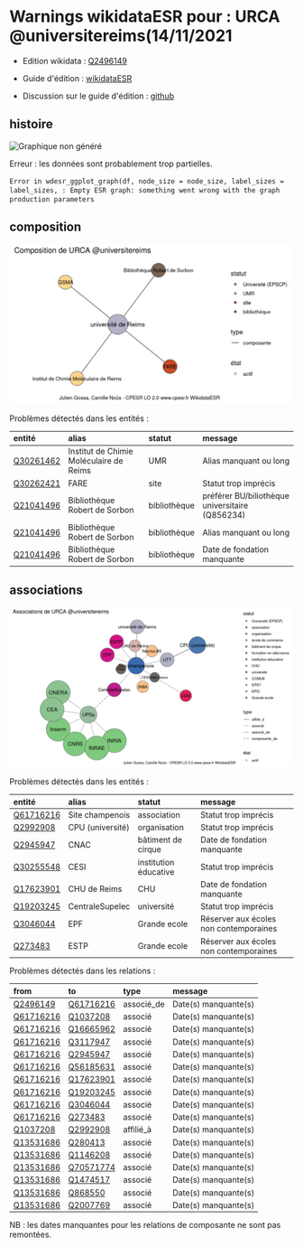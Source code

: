Warnings wikidataESR pour : URCA @universitereims(14/11/2021
================

- Edition wikidata : [Q2496149](https://www.wikidata.org/wiki/Q2496149)
- Guide d'édition : [wikidataESR](https://github.com/cpesr/wikidataESR/)

- Discussion sur le guide d'édition : [github](https://github.com/cpesr/wikidataESR/issues)



## histoire 

![Graphique non généré](Q2496149-histoire.png) 

 


Erreur : les données sont probablement trop partielles.
```
Error in wdesr_ggplot_graph(df, node_size = node_size, label_sizes = label_sizes, : Empty ESR graph: something went wrong with the graph production parameters

``` 



## composition 

![Graphique non généré](Q2496149-composition.png) 

Problèmes détectés dans les entités :

|entité                                               |alias                                   |statut       |message                                         |
|:----------------------------------------------------|:---------------------------------------|:------------|:-----------------------------------------------|
|[Q30261462](https://www.wikidata.org/wiki/Q30261462) |Institut de Chimie Moléculaire de Reims |UMR          |Alias manquant ou long                          |
|[Q30262421](https://www.wikidata.org/wiki/Q30262421) |FARE                                    |site         |Statut trop imprécis                            |
|[Q21041496](https://www.wikidata.org/wiki/Q21041496) |Bibliothèque Robert de Sorbon           |bibliothèque |préférer BU/biliothèque universitaire (Q856234) |
|[Q21041496](https://www.wikidata.org/wiki/Q21041496) |Bibliothèque Robert de Sorbon           |bibliothèque |Alias manquant ou long                          |
|[Q21041496](https://www.wikidata.org/wiki/Q21041496) |Bibliothèque Robert de Sorbon           |bibliothèque |Date de fondation manquante                     |

 



## associations 

![Graphique non généré](Q2496149-associations.png) 

Problèmes détectés dans les entités :

|entité                                               |alias            |statut                |message                                |
|:----------------------------------------------------|:----------------|:---------------------|:--------------------------------------|
|[Q61716216](https://www.wikidata.org/wiki/Q61716216) |Site champenois  |association           |Statut trop imprécis                   |
|[Q2992908](https://www.wikidata.org/wiki/Q2992908)   |CPU (université) |organisation          |Statut trop imprécis                   |
|[Q2945947](https://www.wikidata.org/wiki/Q2945947)   |CNAC             |bâtiment de cirque    |Date de fondation manquante            |
|[Q30255548](https://www.wikidata.org/wiki/Q30255548) |CESI             |institution éducative |Statut trop imprécis                   |
|[Q17623901](https://www.wikidata.org/wiki/Q17623901) |CHU de Reims     |CHU                   |Date de fondation manquante            |
|[Q19203245](https://www.wikidata.org/wiki/Q19203245) |CentraleSupelec  |université            |Statut trop imprécis                   |
|[Q3046044](https://www.wikidata.org/wiki/Q3046044)   |EPF              |Grande ecole          |Réserver aux écoles non contemporaines |
|[Q273483](https://www.wikidata.org/wiki/Q273483)     |ESTP             |Grande ecole          |Réserver aux écoles non contemporaines |

Problèmes détectés dans les relations :

|from                                                 |to                                                   |type       |message              |
|:----------------------------------------------------|:----------------------------------------------------|:----------|:--------------------|
|[Q2496149](https://www.wikidata.org/wiki/Q2496149)   |[Q61716216](https://www.wikidata.org/wiki/Q61716216) |associé_de |Date(s) manquante(s) |
|[Q61716216](https://www.wikidata.org/wiki/Q61716216) |[Q1037208](https://www.wikidata.org/wiki/Q1037208)   |associé    |Date(s) manquante(s) |
|[Q61716216](https://www.wikidata.org/wiki/Q61716216) |[Q16665962](https://www.wikidata.org/wiki/Q16665962) |associé    |Date(s) manquante(s) |
|[Q61716216](https://www.wikidata.org/wiki/Q61716216) |[Q3117947](https://www.wikidata.org/wiki/Q3117947)   |associé    |Date(s) manquante(s) |
|[Q61716216](https://www.wikidata.org/wiki/Q61716216) |[Q2945947](https://www.wikidata.org/wiki/Q2945947)   |associé    |Date(s) manquante(s) |
|[Q61716216](https://www.wikidata.org/wiki/Q61716216) |[Q56185631](https://www.wikidata.org/wiki/Q56185631) |associé    |Date(s) manquante(s) |
|[Q61716216](https://www.wikidata.org/wiki/Q61716216) |[Q17623901](https://www.wikidata.org/wiki/Q17623901) |associé    |Date(s) manquante(s) |
|[Q61716216](https://www.wikidata.org/wiki/Q61716216) |[Q19203245](https://www.wikidata.org/wiki/Q19203245) |associé    |Date(s) manquante(s) |
|[Q61716216](https://www.wikidata.org/wiki/Q61716216) |[Q3046044](https://www.wikidata.org/wiki/Q3046044)   |associé    |Date(s) manquante(s) |
|[Q61716216](https://www.wikidata.org/wiki/Q61716216) |[Q273483](https://www.wikidata.org/wiki/Q273483)     |associé    |Date(s) manquante(s) |
|[Q1037208](https://www.wikidata.org/wiki/Q1037208)   |[Q2992908](https://www.wikidata.org/wiki/Q2992908)   |affilié_à  |Date(s) manquante(s) |
|[Q13531686](https://www.wikidata.org/wiki/Q13531686) |[Q280413](https://www.wikidata.org/wiki/Q280413)     |associé    |Date(s) manquante(s) |
|[Q13531686](https://www.wikidata.org/wiki/Q13531686) |[Q1146208](https://www.wikidata.org/wiki/Q1146208)   |associé    |Date(s) manquante(s) |
|[Q13531686](https://www.wikidata.org/wiki/Q13531686) |[Q70571774](https://www.wikidata.org/wiki/Q70571774) |associé    |Date(s) manquante(s) |
|[Q13531686](https://www.wikidata.org/wiki/Q13531686) |[Q1474517](https://www.wikidata.org/wiki/Q1474517)   |associé    |Date(s) manquante(s) |
|[Q13531686](https://www.wikidata.org/wiki/Q13531686) |[Q868550](https://www.wikidata.org/wiki/Q868550)     |associé    |Date(s) manquante(s) |
|[Q13531686](https://www.wikidata.org/wiki/Q13531686) |[Q2007769](https://www.wikidata.org/wiki/Q2007769)   |associé    |Date(s) manquante(s) |

NB : les dates manquantes pour les relations de composante ne sont pas remontées. 

